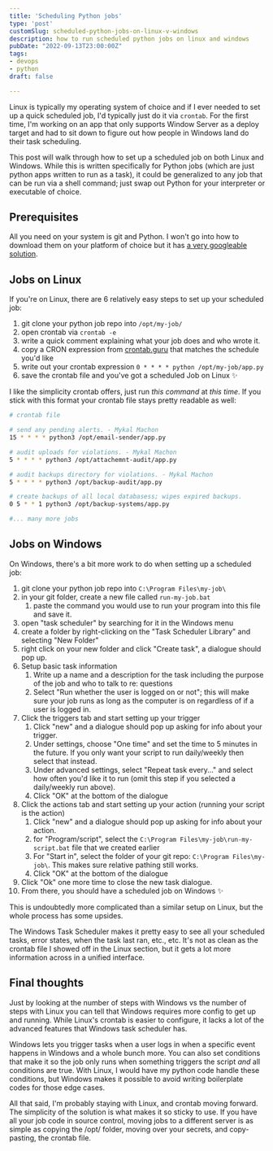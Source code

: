 ```yaml
---
title: 'Scheduling Python jobs'
type: 'post'
customSlug: scheduled-python-jobs-on-linux-v-windows
description: how to run scheduled python jobs on linux and windows
pubDate: "2022-09-13T23:00:00Z"
tags:
- devops
- python
draft: false

---
```

Linux is typically my operating system of choice and if I ever needed to set up a quick scheduled job, I'd typically just do it via `crontab`. For the first time, I'm working on an app that only supports Window Server as a deploy target and had to sit down to figure out how people in Windows land do their task scheduling. 

This post will walk through how to set up a scheduled job on both Linux and Windows. While this is written specifically for Python jobs (which are just python apps written to run as a task), it could be generalized to any job that can be run via a shell command; just swap out Python for your interpreter or executable of choice.

## Prerequisites

All you need on your system is git and Python. I won't go into how to download them on your platform of choice but it has [a very googleable solution](https://letmegooglethat.com/?q=how+to+install+python+on+linux).

## Jobs on Linux

If you're on Linux, there are 6 relatively easy steps to set up your scheduled job:

1. git clone your python job repo into `/opt/my-job/`
2. open crontab via `crontab -e`
3. write a quick comment explaining what your job does and who wrote it.
4. copy a CRON expression from [crontab.guru](https://crontab.guru) that matches the schedule you'd like
5. write out your crontab expression `0 * * * * python /opt/my-job/app.py`
6. save the crontab file and you've got a scheduled Job on Linux ✨

I like the simplicity crontab offers, just run _this command_ at _this time_. If you stick with this format your crontab file stays pretty readable as well:

```bash
# crontab file

# send any pending alerts. - Mykal Machon
15 * * * * python3 /opt/email-sender/app.py

# audit uploads for violations. - Mykal Machon
5 * * * * python3 /opt/attachemnt-audit/app.py

# audit backups directory for violations. - Mykal Machon
5 * * * * python3 /opt/backup-audit/app.py

# create backups of all local databasess; wipes expired backups.
0 5 * * 1 python3 /opt/backup-systems/app.py

#... many more jobs
```

## Jobs on Windows

On Windows, there's a bit more work to do when setting up a scheduled job:

 1. git clone your python job repo into `C:\Program Files\my-job\`
 2. in your git folder, create a new file called `run-my-job.bat`
    1. paste the command you would use to run your program into this file and save it.
 3. open "task scheduler" by searching for it in the Windows menu
 4. create a folder by right-clicking on the "Task Scheduler Library" and selecting "New Folder"
 5. right click on your new folder and click "Create task", a dialogue should pop up.
 6. Setup basic task information
    1. Write up a name and a description for the task including the purpose of the job and who to talk to re: questions
    2. Select "Run whether the user is logged on or not"; this will make sure your job runs as long as the computer is on regardless of if a user is logged in.
 7. Click the triggers tab and start setting up your trigger
    1. Click "new" and a dialogue should pop up asking for info about your trigger.
    2. Under settings, choose "One time" and set the time to 5 minutes in the future. If you only want your script to run daily/weekly then select that instead.
    3. Under advanced settings, select "Repeat task every..." and select how often you'd like it to run (omit this step if you selected a daily/weekly run above).
    4. Click "OK" at the bottom of the dialogue
 8. Click the actions tab and start setting up your action (running your script is the action)
    1. Click "new" and a dialogue should pop up asking for info about your action.
    2. for "Program/script", select the `C:\Program Files\my-job\run-my-script.bat` file that we created earlier
    3. For "Start in", select the folder of your git repo: `C:\Program Files\my-job\`. This makes sure relative pathing still works.
    4. Click "OK" at the bottom of the dialogue
 9. Click "Ok" one more time to close the new task dialogue.
10. From there, you should have a scheduled job on Windows ✨

This is undoubtedly more complicated than a similar setup on Linux, but the whole process has some upsides.

The Windows Task Scheduler makes it pretty easy to see all your scheduled tasks, error states, when the task last ran, etc., etc. It's not as clean as the crontab file I showed off in the Linux section, but it gets a lot more information across in a unified interface.

## Final thoughts

Just by looking at the number of steps with Windows vs the number of steps with Linux you can tell that Windows requires more config to get up and running. While Linux's crontab is easier to configure, it lacks a lot of the advanced features that Windows task scheduler has.

Windows lets you trigger tasks when a user logs in when a specific event happens in Windows and a whole bunch more. You can also set conditions that make it so the job only runs when something triggers the script _and_ all conditions are true. With Linux, I would have my python code handle these conditions, but Windows makes it possible to avoid writing boilerplate codes for those edge cases.

All that said, I'm probably staying with Linux, and crontab moving forward. The simplicity of the solution is what makes it so sticky to use. If you have all your job code in source control, moving jobs to a different server is as simple as copying the /opt/ folder, moving over your secrets, and copy-pasting, the crontab file.
